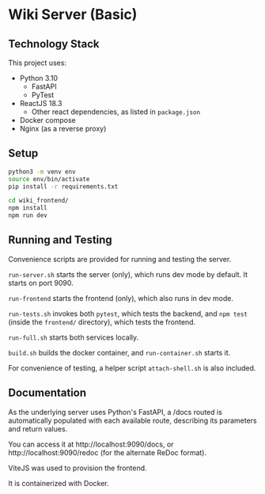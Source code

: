 # Wiki Server (Basic)

## Technology Stack

This project uses:

* Python 3.10
  * FastAPI
  * PyTest
* ReactJS 18.3
  * Other react dependencies, as listed in `package.json`
* Docker compose
* Nginx (as a reverse proxy)

## Setup
```bash
python3 -m venv env
source env/bin/activate
pip install -r requirements.txt

cd wiki_frontend/
npm install
npm run dev
```

## Running and Testing

Convenience scripts are provided for running and testing the server.

`run-server.sh` starts the server (only), which runs dev mode by default. It starts on port 9090.

`run-frontend` starts the frontend (only), which also runs in dev mode.

`run-tests.sh` invokes both `pytest`, which tests the backend, and `npm test` (inside the `frontend/` directory), which tests the frontend.

`run-full.sh` starts both services locally.

`build.sh` builds the docker container, and `run-container.sh` starts it.

For convenience of testing, a helper script `attach-shell.sh` is also included.

## Documentation

As the underlying server uses Python's FastAPI, a /docs routed is automatically populated with each available route, describing its parameters and return values.

You can access it at http://localhost:9090/docs, or http://localhost:9090/redoc (for the alternate ReDoc format).

ViteJS was used to provision the frontend.

It is containerized with Docker.
